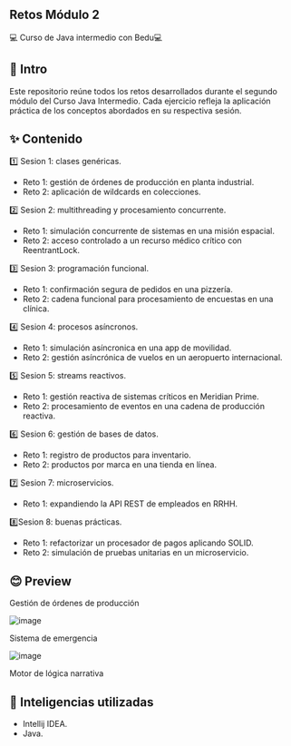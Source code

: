## Retos Módulo 2 
💻 Curso de Java intermedio con Bedu💻

## 📌 Intro 
Este repositorio reúne todos los retos desarrollados durante el segundo módulo del Curso Java Intermedio. Cada ejercicio refleja la aplicación práctica de los conceptos abordados en su respectiva sesión.

## ✨ Contenido
1️⃣ Sesion 1: clases genéricas.
  - Reto 1: gestión de órdenes de producción en planta industrial.
  - Reto 2: aplicación de wildcards en colecciones.
    
2️⃣ Sesion 2: multithreading y procesamiento concurrente.
  - Reto 1: simulación concurrente de sistemas en una misión espacial.
  - Reto 2: acceso controlado a un recurso médico crítico con ReentrantLock.
    
3️⃣ Sesion 3: programación funcional.
  - Reto 1: confirmación segura de pedidos en una pizzería.
  - Reto 2: cadena funcional para procesamiento de encuestas en una clínica.
    
4️⃣ Sesion 4: procesos asíncronos.
  - Reto 1: simulación asíncronica en una app de movilidad.
  - Reto 2: gestión asíncrónica de vuelos en un aeropuerto internacional.
    
5️⃣ Sesion 5: streams reactivos.
  - Reto 1: gestión reactiva de sistemas críticos en Meridian Prime.
  - Reto 2: procesamiento de eventos en una cadena de producción reactiva.
    
6️⃣ Sesion 6: gestión de bases de datos.
  - Reto 1: registro de productos para inventario.
  - Reto 2: productos por marca en una tienda en línea.
    
7️⃣ Sesion 7: microservicios.
  - Reto 1: expandiendo la API REST de empleados en RRHH.
    
8️⃣Sesion 8: buenas prácticas.
  - Reto 1: refactorizar un procesador de pagos aplicando SOLID.
  - Reto 2: simulación de pruebas unitarias en un microservicio.

##  😊 Preview 
Gestión de órdenes de producción

![image](https://github.com/user-attachments/assets/0525df0a-edbf-4573-99c9-80e507c89b64)

Sistema de emergencia

![image](https://github.com/user-attachments/assets/8bc3c08e-bbf0-4950-a96d-06fb31e9032f)

Motor de lógica narrativa 

## 🧠 Inteligencias utilizadas
  - Intellij IDEA.
  - Java.
